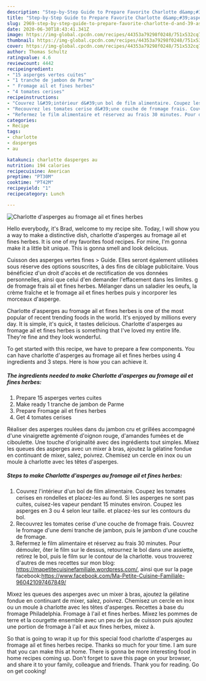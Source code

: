 ```yaml
---
description: "Step-by-Step Guide to Prepare Favorite Charlotte d&amp;#39;asperges au fromage ail et fines herbes"
title: "Step-by-Step Guide to Prepare Favorite Charlotte d&amp;#39;asperges au fromage ail et fines herbes"
slug: 2969-step-by-step-guide-to-prepare-favorite-charlotte-d-and-39-asperges-au-fromage-ail-et-fines-herbes
date: 2020-06-30T18:43:41.341Z
image: https://img-global.cpcdn.com/recipes/44353a79298f0248/751x532cq70/charlotte-dasperges-au-fromage-ail-et-fines-herbes-photo-principale-de-la-recette.jpg
thumbnail: https://img-global.cpcdn.com/recipes/44353a79298f0248/751x532cq70/charlotte-dasperges-au-fromage-ail-et-fines-herbes-photo-principale-de-la-recette.jpg
cover: https://img-global.cpcdn.com/recipes/44353a79298f0248/751x532cq70/charlotte-dasperges-au-fromage-ail-et-fines-herbes-photo-principale-de-la-recette.jpg
author: Thomas Schultz
ratingvalue: 4.6
reviewcount: 4442
recipeingredient:
- "15 asperges vertes cuites"
- "1 tranche de jambon de Parme"
- " Fromage ail et fines herbes"
- "4 tomates cerises"
recipeinstructions:
- "Couvrez l&#39;intérieur d&#39;un bol de film alimentaire. Coupez les tomates cerises en rondelles et placez-les au fond. Si les asperges ne sont pas cuites, cuisez-les vapeur pendant 15 minutes environ. Coupez les asperges en 3 ou 4 selon leur taille. et placez-les sur les contours du bol."
- "Recouvrez les tomates cerise d&#39;une couche de fromage frais. Couvrez le fromage d&#39;une demi tranche de jambon, puis le jambon d&#39;une couche de fromage."
- "Refermez le film alimentaire et réservez au frais 30 minutes. Pour démouler, ôter le film sur le dessus, retournez le bol dans une assiette, retirez le bol, puis le film sur le contour de la charlotte. vous trouverez d&#39;autres de mes recettes sur mon blog: https://mapetitecuisinefamiliale.wordpress.com/, ainsi que sur la page facebook:https://www.facebook.com/Ma-Petite-Cuisine-Familiale-960421097467849/"
categories:
- Recipe
tags:
- charlotte
- dasperges
- au

katakunci: charlotte dasperges au 
nutrition: 194 calories
recipecuisine: American
preptime: "PT30M"
cooktime: "PT42M"
recipeyield: "1"
recipecategory: Lunch

---
```



![Charlotte d&#39;asperges au fromage ail et fines herbes](https://img-global.cpcdn.com/recipes/44353a79298f0248/751x532cq70/charlotte-dasperges-au-fromage-ail-et-fines-herbes-photo-principale-de-la-recette.jpg)

Hello everybody, it's Brad, welcome to my recipe site. Today, I will show you a way to make a distinctive dish, charlotte d&#39;asperges au fromage ail et fines herbes. It is one of my favorites food recipes. For mine, I'm gonna make it a little bit unique. This is gonna smell and look delicious.

Cuisson des asperges vertes fines &gt; Guide. Elles seront également utilisées sous réserve des options souscrites, à des fins de ciblage publicitaire. Vous bénéficiez d&#39;un droit d&#39;accès et de rectification de vos données personnelles, ainsi que celui d&#39;en demander l&#39;effacement dans les limites. g de fromage frais ail et fines herbes. Mélanger dans un saladier les oeufs, la crème fraîche et le fromage ail et fines herbes puis y incorporer les morceaux d&#39;asperge.

Charlotte d&#39;asperges au fromage ail et fines herbes is one of the most popular of recent trending foods in the world. It's enjoyed by millions every day. It is simple, it's quick, it tastes delicious. Charlotte d&#39;asperges au fromage ail et fines herbes is something that I've loved my entire life. They're fine and they look wonderful.


To get started with this recipe, we have to prepare a few components. You can have charlotte d&#39;asperges au fromage ail et fines herbes using 4 ingredients and 3 steps. Here is how you can achieve it.

<!--inarticleads1-->

##### The ingredients needed to make Charlotte d&#39;asperges au fromage ail et fines herbes:

1. Prepare 15 asperges vertes cuites
1. Make ready 1 tranche de jambon de Parme
1. Prepare  Fromage ail et fines herbes
1. Get 4 tomates cerises


Réaliser des asperges roulées dans du jambon cru et grillées accompagné d&#39;une vinaigrette agrémenté d&#39;oignon rouge, d&#39;amandes fumées et de ciboulette. Une touche d&#39;originalité avec des ingrédients tout simples. Mixez les queues des asperges avec un mixer à bras, ajoutez la gélatine fondue en continuant de mixer, salez, poivrez. Chemisez un cercle en inox ou un moule à charlotte avec les têtes d&#39;asperges. 

<!--inarticleads2-->

##### Steps to make Charlotte d&#39;asperges au fromage ail et fines herbes:

1. Couvrez l&#39;intérieur d&#39;un bol de film alimentaire. Coupez les tomates cerises en rondelles et placez-les au fond. Si les asperges ne sont pas cuites, cuisez-les vapeur pendant 15 minutes environ. Coupez les asperges en 3 ou 4 selon leur taille. et placez-les sur les contours du bol.
1. Recouvrez les tomates cerise d&#39;une couche de fromage frais. Couvrez le fromage d&#39;une demi tranche de jambon, puis le jambon d&#39;une couche de fromage.
1. Refermez le film alimentaire et réservez au frais 30 minutes. Pour démouler, ôter le film sur le dessus, retournez le bol dans une assiette, retirez le bol, puis le film sur le contour de la charlotte. vous trouverez d&#39;autres de mes recettes sur mon blog: https://mapetitecuisinefamiliale.wordpress.com/, ainsi que sur la page facebook:https://www.facebook.com/Ma-Petite-Cuisine-Familiale-960421097467849/


Mixez les queues des asperges avec un mixer à bras, ajoutez la gélatine fondue en continuant de mixer, salez, poivrez. Chemisez un cercle en inox ou un moule à charlotte avec les têtes d&#39;asperges. Recettes à base du fromage Philadelphia. Fromage à l&#39;ail et fines herbes. Mixez les pommes de terre et la courgette ensemble avec un peu de jus de cuisson puis ajoutez une portion de fromage à l&#39;ail et aux fines herbes, mixez à. 

So that is going to wrap it up for this special food charlotte d&#39;asperges au fromage ail et fines herbes recipe. Thanks so much for your time. I am sure that you can make this at home. There is gonna be more interesting food in home recipes coming up. Don't forget to save this page on your browser, and share it to your family, colleague and friends. Thank you for reading. Go on get cooking!
